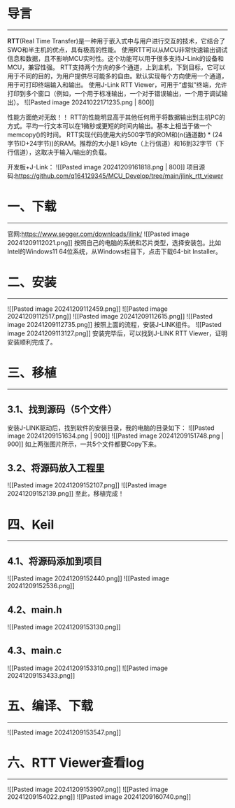 # 导言
---
**RTT**(Real Time Transfer)是一种用于嵌入式中与用户进行交互的技术，它结合了SWO和半主机的优点，具有极高的性能。
使用RTT可以从MCU非常快速输出调试信息和数据，且不影响MCU实时性。这个功能可以用于很多支持J-Link的设备和MCU，兼容性强。
RTT支持两个方向的多个通道，上到主机，下到目标，它可以用于不同的目的，为用户提供尽可能多的自由。默认实现每个方向使用一个通道，用于可打印终端输入和输出。
使用J-Link RTT Viewer，可用于“虚拟”终端，允许打印到多个窗口（例如，一个用于标准输出，一个对于错误输出，一个用于调试输出）。
![[Pasted image 20241022171235.png | 800]]

性能方面绝对无敌！！
RTT的性能明显高于其他任何用于将数据输出到主机PC的方式。平均一行文本可以在1微秒或更短的时间内输出。基本上相当于做一个memcopy()的时间。
RTT实现代码使用大约500字节的ROM和(n(通道数) * (24字节ID+24字节))的RAM。推荐的大小是1 kByte（上行信道）和16到32字节（下行信道），这取决于输入/输出的负载。

开发板+J-Link：
![[Pasted image 20241209161818.png | 800]]
项目源码:https://github.com/q164129345/MCU_Develop/tree/main/jlink_rtt_viewer

# 一、下载
---
官网:https://www.segger.com/downloads/jlink/
![[Pasted image 20241209112021.png]]
按照自己的电脑的系统和芯片类型，选择安装包。比如Intel的Windows11 64位系统，从Windows栏目下，点击下载64-bit Installer。

# 二、安装
---
![[Pasted image 20241209112459.png]]
![[Pasted image 20241209112517.png]]
![[Pasted image 20241209112615.png]]
![[Pasted image 20241209112735.png]]
按照上面的流程，安装J-LINK组件。
![[Pasted image 20241209113127.png]]
安装完毕后，可以找到J-LINK RTT Viewer，证明安装顺利完成了。

# 三、移植
---
## 3.1、找到源码（5个文件）
安装J-LINK驱动后，找到软件的安装目录，我的电脑的目录如下：
![[Pasted image 20241209151634.png | 900]]
![[Pasted image 20241209151748.png | 900]]
如上两张图片所示，一共5个文件都要Copy下来。

## 3.2、将源码放入工程里
![[Pasted image 20241209152107.png]]
![[Pasted image 20241209152139.png]]
至此，移植完成！

# 四、Keil
---
## 4.1、将源码添加到项目
![[Pasted image 20241209152440.png]]
![[Pasted image 20241209152536.png]]
## 4.2、main.h
![[Pasted image 20241209153130.png]]
## 4.3、main.c
![[Pasted image 20241209153310.png]]
![[Pasted image 20241209153433.png]]
# 五、编译、下载
---
![[Pasted image 20241209153547.png]]

# 六、RTT Viewer查看log
---
![[Pasted image 20241209153907.png]]
![[Pasted image 20241209154022.png]]
![[Pasted image 20241209160740.png]]